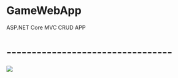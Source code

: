 # GameWebApp
ASP.NET Core  MVC CRUD APP

# --------------------------------- #

![](https://i.ibb.co/mDDTLnB/image.png)

